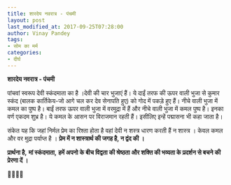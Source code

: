 ```yaml
---
title: शारदेय नवरात्र - पंचमी
layout: post
last_modified_at: 2017-09-25T07:28:00
author: Vinay Pandey
tags:
- सोम का मर्म
categories:
- दीर्घ
---
```

**शारदेय नवरात्र - पंचमी**

पांचवां स्वरूप देवी स्कंदमाता का है ।देवी की चार भुजाएं हैं। ये दाईं तरफ की ऊपर वाली भुजा से कुमार स्कंद (बालक कार्तिकेय-जो आगे चल कर देव सेनापति हुए) को गोद में पकड़े हुए हैं। नीचे वाली भुजा में कमल का पुष्प है। बाईं तरफ ऊपर वाली भुजा में वरमुद्रा में हैं और नीचे वाली भुजा में कमल पुष्प है। इनका वर्ण एकदम शुभ्र है। ये कमल के आसन पर विराजमान रहती हैं। इसीलिए इन्हें पद्मासना भी कहा जाता है।

संकेत यह कि जहां निर्मल प्रेम का रिश्ता होता है वहां देवी न शस्त्र धारण करती हैं न शास्त्र । केवल कमल और वर मुद्रा पर्याप्त है । **प्रेम में न शास्त्रार्थ की जगह है, न द्वंद की ।**

**प्रार्थना है,**
**मां स्कंदमाता,**
**हमें अपनो के बीच विद्वता की श्रेष्ठता और शक्ति की भव्यता के प्रदर्शन से बचने की प्रेरणा दें ।** 

🙏🌷🌷🙏



